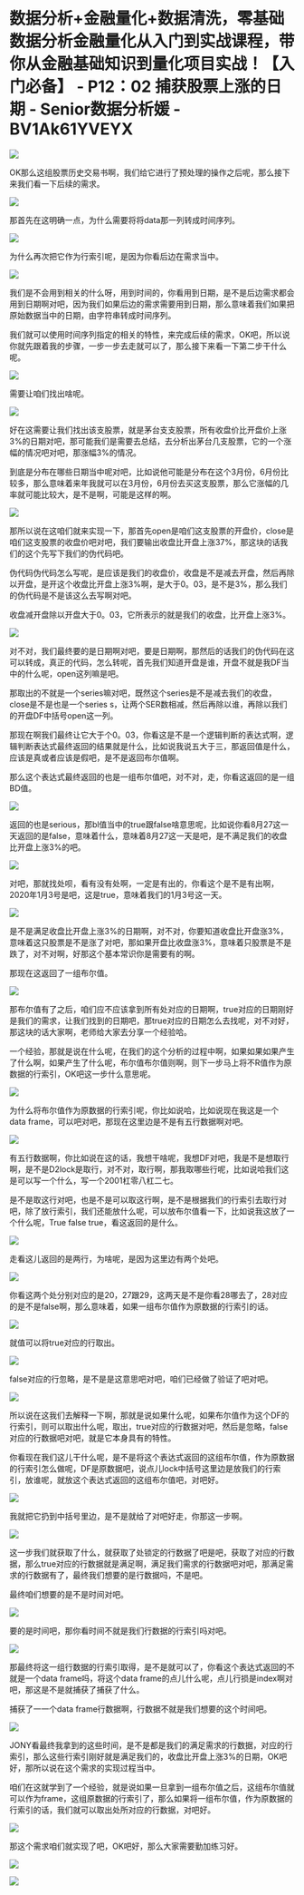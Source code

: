 # 数据分析+金融量化+数据清洗，零基础数据分析金融量化从入门到实战课程，带你从金融基础知识到量化项目实战！【入门必备】 - P12：02 捕获股票上涨的日期 - Senior数据分析媛 - BV1Ak61YVEYX

![](img/a094ed6f826e69d54ce62b89793f677c_0.png)

OK那么这组股票历史交易书啊，我们给它进行了预处理的操作之后呢，那么接下来我们看一下后续的需求。

![](img/a094ed6f826e69d54ce62b89793f677c_2.png)

那首先在这明确一点，为什么需要将将data那一列转成时间序列。

![](img/a094ed6f826e69d54ce62b89793f677c_4.png)

为什么再次把它作为行索引呢，是因为你看后边在需求当中。

![](img/a094ed6f826e69d54ce62b89793f677c_6.png)

我们是不会用到相关的什么呀，用到时间的，你看用到日期，是不是后边需求都会用到日期啊对吧，因为我们如果后边的需求需要用到日期，那么意味着我们如果把原始数据当中的日期，由字符串转成时间序列。

我们就可以使用时间序列指定的相关的特性，来完成后续的需求，OK吧，所以说你就先跟着我的步骤，一步一步去走就可以了，那么接下来看一下第二步干什么呢。



![](img/a094ed6f826e69d54ce62b89793f677c_8.png)

需要让咱们找出啥呢。

![](img/a094ed6f826e69d54ce62b89793f677c_10.png)

好在这需要让我们找出该支股票，就是茅台支支股票，所有收盘价比开盘价上涨3%的日期对吧，那可能我们是需要去总结，去分析出茅台几支股票，它的一个涨幅的情况吧对吧，那涨幅3%的情况。

到底是分布在哪些日期当中呢对吧，比如说他可能是分布在这个3月份，6月份比较多，那么意味着来年我就可以在3月份，6月份去买这支股票，那么它涨幅的几率就可能比较大，是不是啊，可能是这样的啊。



![](img/a094ed6f826e69d54ce62b89793f677c_12.png)

那所以说在这咱们就来实现一下，那首先open是咱们这支股票的开盘价，close是咱们这支股票的收盘价吧对吧，我们要输出收盘比开盘上涨37%，那这块的话我们的这个先写下我们的伪代码吧。

伪代码伪代码怎么写呢，是应该是我们的收盘价，收盘是不是减去开盘，然后再除以开盘，是开这个收盘比开盘上涨3%啊，是大于0。03，是不是3%，那么我们的伪代码是不是该这么去写啊对吧。

收盘减开盘除以开盘大于0。03，它所表示的就是我们的收盘，比开盘上涨3%。

![](img/a094ed6f826e69d54ce62b89793f677c_14.png)

对不对，我们最终要的是日期啊对吧，要是日期啊，那然后的话我们的伪代码在这可以转成，真正的代码，怎么转呢，首先我们知道开盘是谁，开盘不就是我DF当中的什么呢，open这列嘛是吧。

那取出的不就是一个series嘛对吧，既然这个series是不是减去我们的收盘，close是不是也是一个series s，让两个SER数相减，然后再除以谁，再除以我们的开盘DF中括号open这一列。

那现在啊我们最终让它大于个0。03，你看这是不是一个逻辑判断的表达式啊，逻辑判断表达式最终返回的结果就是什么，比如说我说五大于三，那返回值是什么，应该是真或者应该是假吧，是不是返回布尔值啊。

那么这个表达式最终返回的也是一组布尔值吧，对不对，走，你看这返回的是一组BD值。

![](img/a094ed6f826e69d54ce62b89793f677c_16.png)

返回的也是serious，那bl值当中的true跟false啥意思呢，比如说你看8月27这一天返回的是false，意味着什么，意味着8月27这一天是吧，是不满足我们的收盘比开盘上涨3%的吧。



![](img/a094ed6f826e69d54ce62b89793f677c_18.png)

对吧，那就找处呗，看有没有处啊，一定是有出的，你看这个是不是有出啊，2020年1月3号是吧，这是true，意味着我们的1月3号这一天。



![](img/a094ed6f826e69d54ce62b89793f677c_20.png)

是不是满足收盘比开盘上涨3%的日期啊，对不对，你要知道收盘比开盘涨3%，意味着这只股票是不是涨了对吧，那如果开盘比收盘涨3%，意味着只股票是不是跌了，对不对啊，好那这个基本常识你是需要有的啊。

那现在这返回了一组布尔值。

![](img/a094ed6f826e69d54ce62b89793f677c_22.png)

那布尔值有了之后，咱们应不应该拿到所有处对应的日期啊，true对应的日期刚好是我们的需求，让我们找到的日期吧，那true对应的日期怎么去找呢，对不对好，那这块的话大家啊，老师给大家去分享一个经验哈。

一个经验，那就是说在什么呢，在我们的这个分析的过程中啊，如果如果如果产生了什么啊，如果产生了什么呢，布尔值布尔值则啊，则下一步马上将不R值作为原数据的行索引，OK吧这一步什么意思呢。



![](img/a094ed6f826e69d54ce62b89793f677c_24.png)

为什么将布尔值作为原数据的行索引呢，你比如说哈，比如说现在我这是一个data frame，可以吧对吧，那现在这里边是不是有五行数据啊对吧。



![](img/a094ed6f826e69d54ce62b89793f677c_26.png)

有五行数据啊，你比如说在这的话，我想干啥呢，我想DF对吧，我是不是想取行啊，是不是D2lock是取行，对不对，取行啊，那我取哪些行呢，比如说哈我们这是可以写一个什么，写一个2001杠零八杠二七。

是不是取这行对吧，也是不是可以取这行啊，是不是根据我们的行索引去取行对吧，除了放行索引，我们还能放什么呢，可以放布尔值看一下，比如说我这放了一个什么呢，True false true，看这返回的是什么。



![](img/a094ed6f826e69d54ce62b89793f677c_28.png)

走看这儿返回的是两行，为啥呢，是因为这里边有两个处吧。

![](img/a094ed6f826e69d54ce62b89793f677c_30.png)

你看这两个处分别对应的是20，27跟29，这两天是不是你看28哪去了，28对应的是不是false啊，那么意味着，如果一组布尔值作为原数据的行索引的话。



![](img/a094ed6f826e69d54ce62b89793f677c_32.png)

就值可以将true对应的行取出。

![](img/a094ed6f826e69d54ce62b89793f677c_34.png)

false对应的行忽略，是不是是这意思吧对吧，咱们已经做了验证了吧对吧。

![](img/a094ed6f826e69d54ce62b89793f677c_36.png)

所以说在这我们去解释一下啊，那就是说如果什么呢，如果布尔值作为这个DF的行索引，则可以取出什么呢，取出，true对应的行数据对吧，然后是忽略，false对应的行数据吧对吧，就是它本身具有的特性。

你看现在我们这儿干什么呢，是不是将这个表达式返回的这组布尔值，作为原数据的行索引怎么做呢，DF是原数据吧，说点儿lock中括号这里边是放我们的行索引，放谁呢，就放这个表达式返回的这组布尔值吧，对吧好。



![](img/a094ed6f826e69d54ce62b89793f677c_38.png)

我就把它扔到中括号里边，是不是就给了对吧好走，你那这一步啊。

![](img/a094ed6f826e69d54ce62b89793f677c_40.png)

这一步我们就获取了什么，就获取了处锁定的行数据了吧是吧，获取了对应的行数据，那么true对应的行数据就是满足啊，满足我们需求的行数据吧对吧，那满足需求的行数据有了，最终我们想要的是行数据吗，不是吧。

最终咱们想要的是不是时间对吧。

![](img/a094ed6f826e69d54ce62b89793f677c_42.png)

要的是时间吧，那你看时间不就是我们行数据的行索引吗对吧。

![](img/a094ed6f826e69d54ce62b89793f677c_44.png)

那最终将这一组行数据的行索引取得，是不是就可以了，你看这个表达式返回的不就是一个data frame吗，将这个data frame的点儿什么呢，点儿行损是index啊对吧，那这是不是就捕获了捕获了什么。

捕获了一一个data frame行数据啊，行数据不就是我们想要的这个时间吧。

![](img/a094ed6f826e69d54ce62b89793f677c_46.png)

JONY看最终我拿到的这些时间，是不是都是我们的满足需求的行数据，对应的行索引，那么这些行索引刚好就是满足我们的，收盘比开盘上涨3%的日期，OK吧好，那所以说在这个需求的实现过程当中。

咱们在这就学到了一个经验，就是说如果一旦拿到一组布尔值之后，这组布尔值就可以作为frame，这组原数据的行索引了，那么如果将一组布尔值，作为原数据的行索引的话，我们就可以取出处所对应的行数据，对吧好。



![](img/a094ed6f826e69d54ce62b89793f677c_48.png)

那这个需求咱们就实现了吧，OK吧好，那么大家需要勤加练习好。

![](img/a094ed6f826e69d54ce62b89793f677c_50.png)

![](img/a094ed6f826e69d54ce62b89793f677c_51.png)